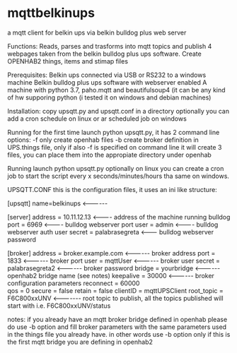 # mqttbelkinups
a mqtt client for belkin ups via belkin bulldog plus web server

Functions:
  Reads, parses and trasforms into mqtt topics and publish 4 webpages taken from the belkin bulldog plus ups software.
  Create OPENHAB2 things, items and stimap files 

Prerequisites:
  Belkin ups connected via USB or RS232 to a windows machine
  Belkin bulldog plus ups software with webserver enabled
  A machine with python 3.7, paho.mqtt and beautifulsoup4 (it can be any kind of hw supporing python (i tested it on windows and debian machines)

Installation:
  copy upsqtt.py and upsqtt.conf in a directory
  optionally you can add a cron schedule on linux or ar scheduled job on windows
  
Running for the first time
  launch python upsqtt.py, it has 2 command line options:
    -f only create openhab files
    -b create broker definition in UPS.things file, only if also -f is specified on command line
  it will create 3 files, you can place them into the appropiate directory under openhab

Running
  launch python upsqtt.py
  optionally on linux you can create a cron job to start the script every x seconds/minutes/hours tha same on windows.

UPSQTT.CONF
this is the configuration files, it uses an ini like structure:

[upsqtt]
name=belkinups   <------ 

[server]
address = 10.11.12.13  <---- address of the machine running bulldog
port = 6969            <---- bulldog webserver port
user = admin           <---- bulldog webserver auth user
secret = palabrasegreta <--- bulldog webserver password

[broker]
address = broker.example.com   <------ broker address
port = 1833                    <------ broker port
user = mqttUser                <------ broker user
secret = palabrasegreta2       <------ broker password
bridge = yourbridge            <------ openhab2 bridge name (see notes)
keepalive = 30000              <------ broker configuration parameters
reconnect = 60000       
qos = 0
secure = false
retain = false
clientID = mqttUPSClient
root_topic = F6C800xxUNV      <------- root topic to publish, all the topics published will start with i.e. F6C800xxUNV/status

notes: if you already have an mqtt broker bridge defined in openhab please do use -b option and fill broker parameters with the same parameters used in the things file you already have. in other words use -b option only if this is the first mqtt bridge you are defining in openhab2


